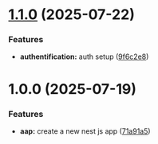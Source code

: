 # [1.1.0](https://github.com/victory-aime/hibly-front/compare/v1.0.0...v1.1.0) (2025-07-22)

### Features

- **authentification:** auth setup ([9f6c2e8](https://github.com/victory-aime/hibly-front/commit/9f6c2e8dd22573a8818fa598598b90fdae88a64c))

# 1.0.0 (2025-07-19)

### Features

- **aap:** create a new nest js app ([71a91a5](https://github.com/victory-aime/hibly-front/commit/71a91a58d2a6cce25e85d64faa5fa99dc85dbd82))
